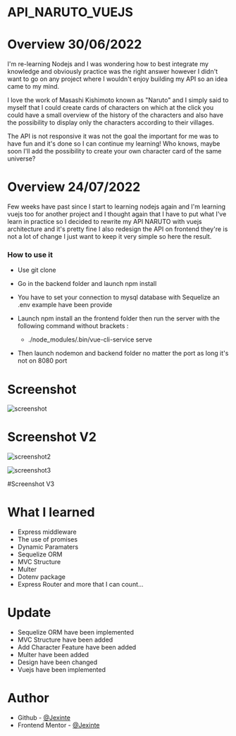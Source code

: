 # API_NARUTO_VUEJS


# Overview 30/06/2022

I'm re-learning Nodejs and I was wondering how to best integrate my knowledge and obviously practice was the right answer however I didn't want to go on any project where I wouldn't enjoy building my API so an idea came to my mind.

I love the work of Masashi Kishimoto known as "Naruto" and I simply said to myself that I could create cards of characters on which at the click you could have a small overview of the history of the characters and also have the possibility to display only the characters according to their villages.

The API is not responsive it was not the goal the important for me was to have fun and it's done so I can continue my learning! Who knows, maybe soon I'll add the possibility to create your own character card of the same universe?

# Overview 24/07/2022

Few weeks have past since I start to learning nodejs again and I'm learning vuejs too for another project and I thought again that I have to put what I've learn in practice so I decided to rewrite my API NARUTO with vuejs architecture and it's pretty fine I also redesign the API on frontend they're is not a lot of change I just want to keep it very simple so here the result.

### How to use it

- Use git clone 
- Go in the backend folder and launch npm install
- You have to set your connection to mysql database with Sequelize an .env example have been provide
- Launch npm install an the frontend folder then run the server with the following command without brackets : 
   -  ./node_modules/.bin/vue-cli-service serve
   
- Then launch nodemon and backend folder no matter the port as long it's not on 8080 port

# Screenshot
![screenshot](https://user-images.githubusercontent.com/88725081/176664015-06a9b7e4-444f-4ce9-9dff-ee5d9d82999a.png)

# Screenshot V2
![screenshot2](https://user-images.githubusercontent.com/88725081/178142201-07ed58cf-3533-448b-bcc6-8feb1e753543.png)

![screenshot3](https://user-images.githubusercontent.com/88725081/178142211-da37ae4d-e79a-43d7-85c3-cc3a3b85530b.png)

#Screenshot V3 



# What I learned

 - Express middleware
 - The use of promises
 - Dynamic Paramaters
 - Sequelize ORM 
 - MVC Structure
 - Multer
 - Dotenv package
 - Express Router
  and more that I can count...
  
# Update 

- Sequelize ORM have been implemented
- MVC Structure have been added
- Add Character Feature have been added
- Multer have been added
- Design have been changed
- Vuejs have been implemented


# Author

- Github - [@Jexinte](https://github.com/Jexinte)
- Frontend Mentor - [@Jexinte](https://www.frontendmentor.io/profile/Jexinte)


